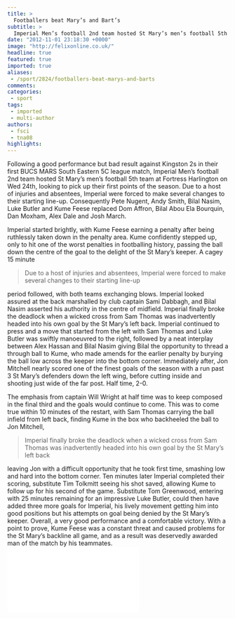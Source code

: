 ```yaml
---
title: >
  Footballers beat Mary’s and Bart’s
subtitle: >
  Imperial Men’s football 2nd team hosted St Mary’s men’s football 5th team at Fortress Harlington
date: "2012-11-01 23:18:30 +0000"
image: "http://felixonline.co.uk/"
headline: true
featured: true
imported: true
aliases:
 - /sport/2824/footballers-beat-marys-and-barts
comments:
categories:
 - sport
tags:
 - imported
 - multi-author
authors:
 - fsci
 - tna08
highlights:
---
```


Following a good performance but bad result against Kingston 2s in their first BUCS MARS South Eastern 5C league match, Imperial Men’s football 2nd team hosted St Mary’s men’s football 5th team at Fortress Harlington on Wed 24th, looking to pick up their first points of the season. Due to a host of injuries and absentees, Imperial were forced to make several changes to their starting line-up. Consequently Pete Nugent, Andy Smith, Bilal Nasim, Luke Butler and Kume Feese replaced Dom Affron, Bilal Abou Ela Bourquin, Dan Moxham, Alex Dale and Josh March.

Imperial started brightly, with Kume Feese earning a penalty after being ruthlessly taken down in the penalty area. Kume confidently stepped up, only to hit one of the worst penalties in footballing history, passing the ball down the centre of the goal to the delight of the St Mary’s keeper. A cagey 15 minute

> Due to a host of injuries and absentees, Imperial were forced to make several changes to their starting line-up

period followed, with both teams exchanging blows. Imperial looked assured at the back marshalled by club captain Sami Dabbagh, and Bilal Nasim asserted his authority in the centre of midfield. Imperial finally broke the deadlock when a wicked cross from Sam Thomas was inadvertently headed into his own goal by the St Mary’s left back. Imperial continued to press and a move that started from the left with Sam Thomas and Luke Butler was swiftly manoeuvred to the right, followed by a neat interplay between Alex Hassan and Bilal Nasim giving Bilal the opportunity to thread a through ball to Kume, who made amends for the earlier penalty by burying the ball low across the keeper into the bottom corner. Immediately after, Jon Mitchell nearly scored one of the finest goals of the season with a run past 3 St Mary’s defenders down the left wing, before cutting inside and shooting just wide of the far post. Half time, 2-0.

The emphasis from captain Will Wright at half time was to keep composed in the final third and the goals would continue to come. This was to come true within 10 minutes of the restart, with Sam Thomas carrying the ball infield from left back, finding Kume in the box who backheeled the ball to Jon Mitchell,

> Imperial finally broke the deadlock when a wicked cross from Sam Thomas was inadvertently headed into his own goal by the St Mary’s left back

leaving Jon with a difficult opportunity that he took first time, smashing low and hard into the bottom corner. Ten minutes later Imperial completed their scoring, substitute Tim Tolkmitt seeing his shot saved, allowing Kume to follow up for his second of the game. Substitute Tom Greenwood, entering with 25 minutes remaining for an impressive Luke Butler, could then have added three more goals for Imperial, his lively movement getting him into good positions but his attempts on goal being denied by the St Mary’s keeper. Overall, a very good performance and a comfortable victory. With a point to prove, Kume Feese was a constant threat and caused problems for the St Mary’s backline all game, and as a result was deservedly awarded man of the match by his teammates.![SPONSOR FOOTBALL.jpg](/inc/timthumb.php?src=/img/upload/201211021625-tna08-sponsor-football.jpg&w=460px&zc=1&a=t)

